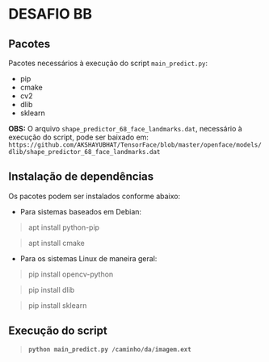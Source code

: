 # DESAFIO BB

## Pacotes
Pacotes necessários à execução do script `main_predict.py`:

- pip
- cmake
- cv2
- dlib
- sklearn

**OBS:** 
O arquivo `shape_predictor_68_face_landmarks.dat`, necessário à execução do script, pode ser baixado em: 
`https://github.com/AKSHAYUBHAT/TensorFace/blob/master/openface/models/dlib/shape_predictor_68_face_landmarks.dat`

## Instalação de dependências
Os pacotes podem ser instalados conforme abaixo:
- Para sistemas baseados em Debian:
> apt install python-pip

> apt install cmake

- Para os sistemas Linux de maneira geral:
> pip install opencv-python

> pip install dlib

> pip install sklearn

## Execução do script
> **`python main_predict.py /caminho/da/imagem.ext`**
